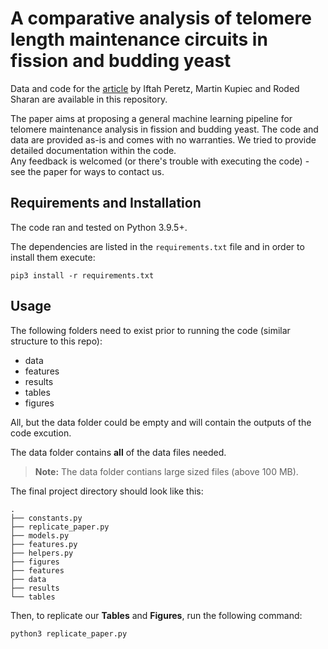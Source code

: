 # A comparative analysis of telomere length maintenance circuits in fission and budding yeast
Data and code for the [article](https://github.com/Iftahp/yeastTLM/#) by Iftah Peretz, Martin Kupiec and Roded Sharan are available in this repository.

The paper aims at proposing a general machine learning pipeline for telomere maintenance analysis in fission and budding yeast.
The code and data are provided as-is and comes with no warranties. We tried to provide detailed documentation within the code.<br/>
Any feedback is welcomed (or there's trouble with executing the code) - see the paper for ways to contact us.

## Requirements and Installation
The code ran and tested on Python 3.9.5+.

The dependencies are listed in the `requirements.txt` file and in order to install them execute:
```
pip3 install -r requirements.txt
```

## Usage
The following folders need to exist prior to running the code (similar structure to this repo): 

- data 
- features
- results
- tables
- figures

All, but the data folder could be empty and will contain the outputs of the code excution. 

The data folder contains **all** of the data files needed.
> **Note:** The data folder contians large sized files (above 100 MB).

The final project directory should look like this:
```
.
├── constants.py
├── replicate_paper.py
├── models.py
├── features.py
├── helpers.py
├── figures
├── features
├── data
├── results
└── tables
```

Then, to replicate our **Tables** and **Figures**, run the following command:
```
python3 replicate_paper.py
```
